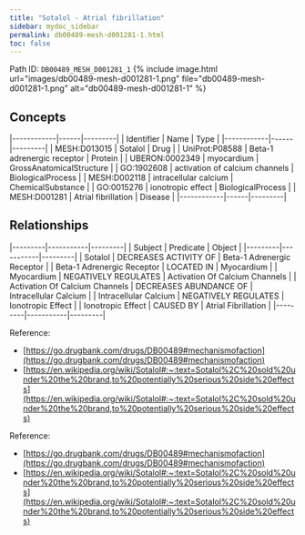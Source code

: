 ```yaml
---
title: "Sotalol - Atrial fibrillation"
sidebar: mydoc_sidebar
permalink: db00489-mesh-d001281-1.html
toc: false 
---
```



Path ID: `DB00489_MESH_D001281_1`
{% include image.html url="images/db00489-mesh-d001281-1.png" file="db00489-mesh-d001281-1.png" alt="db00489-mesh-d001281-1" %}

## Concepts

|------------|------|---------|
| Identifier | Name | Type    |
|------------|------|---------|
| MESH:D013015 | Sotalol | Drug |
| UniProt:P08588 | Beta-1 adrenergic receptor | Protein |
| UBERON:0002349 | myocardium | GrossAnatomicalStructure |
| GO:1902608 | activation of calcium channels | BiologicalProcess |
| MESH:D002118 | intracellular calcium | ChemicalSubstance |
| GO:0015276 | ionotropic effect | BiologicalProcess |
| MESH:D001281 | Atrial fibrillation | Disease |
|------------|------|---------|

## Relationships

|---------|-----------|---------|
| Subject | Predicate | Object  |
|---------|-----------|---------|
| Sotalol | DECREASES ACTIVITY OF | Beta-1 Adrenergic Receptor |
| Beta-1 Adrenergic Receptor | LOCATED IN | Myocardium |
| Myocardium | NEGATIVELY REGULATES | Activation Of Calcium Channels |
| Activation Of Calcium Channels | DECREASES ABUNDANCE OF | Intracellular Calcium |
| Intracellular Calcium | NEGATIVELY REGULATES | Ionotropic Effect |
| Ionotropic Effect | CAUSED BY | Atrial Fibrillation |
|---------|-----------|---------|

Reference: 
  - [https://go.drugbank.com/drugs/DB00489#mechanismofaction](https://go.drugbank.com/drugs/DB00489#mechanismofaction)
  - [https://en.wikipedia.org/wiki/Sotalol#:~:text=Sotalol%2C%20sold%20under%20the%20brand,to%20potentially%20serious%20side%20effects](https://en.wikipedia.org/wiki/Sotalol#:~:text=Sotalol%2C%20sold%20under%20the%20brand,to%20potentially%20serious%20side%20effects)

Reference: 
  - [https://go.drugbank.com/drugs/DB00489#mechanismofaction](https://go.drugbank.com/drugs/DB00489#mechanismofaction)
  - [https://en.wikipedia.org/wiki/Sotalol#:~:text=Sotalol%2C%20sold%20under%20the%20brand,to%20potentially%20serious%20side%20effects](https://en.wikipedia.org/wiki/Sotalol#:~:text=Sotalol%2C%20sold%20under%20the%20brand,to%20potentially%20serious%20side%20effects)
